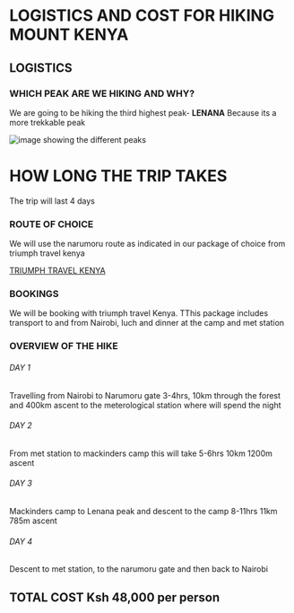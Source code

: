  
# LOGISTICS AND COST FOR HIKING MOUNT KENYA

## LOGISTICS

### WHICH PEAK ARE WE HIKING AND WHY?
We are going to be hiking the third highest peak- **LENANA** Because its a more trekkable peak

![image showing the different peaks](https://www.adventurealternative.com/media/817099/view-of-peaks.jpg?width=598px&height=311px)

# HOW LONG THE TRIP TAKES
The trip will last 4 days


### ROUTE OF CHOICE
We will use the narumoru route as indicated in our package of choice from triumph travel kenya

[TRIUMPH TRAVEL KENYA](https://www.safaribookings.com/day/t15108)

### BOOKINGS
We will be booking with triumph travel Kenya. TThis package includes transport to and from Nairobi, luch and dinner at the camp and met station

### OVERVIEW OF THE HIKE

###### DAY 1
Travelling from Nairobi to Narumoru gate 3-4hrs, 10km through the forest and 400km ascent to the meterological station where will spend the night

###### DAY 2
From met station to mackinders camp this will take 5-6hrs 10km 1200m ascent

###### DAY 3  
Mackinders camp to Lenana peak  and descent to the camp   8-11hrs 11km 785m ascent

###### DAY 4 
Descent to met station, to the narumoru gate and then back to Nairobi

## TOTAL COST Ksh 48,000 per person



# 
